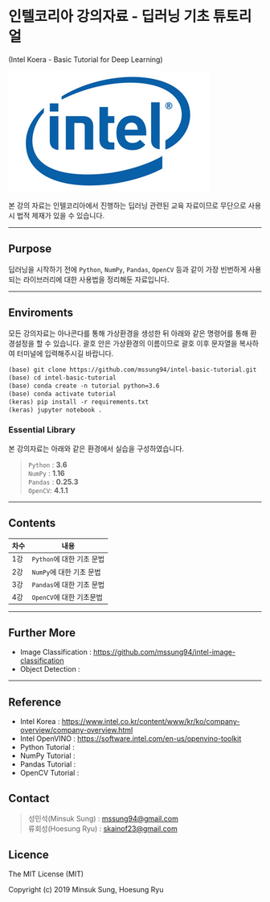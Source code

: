 # 인텔코리아 강의자료 - 딥러닝 기초 튜토리얼
(Intel Koera - Basic Tutorial for Deep Learning)

![](./pandas/img/intel-logo.jpg)

본 강의 자료는 인텔코리아에서 진행하는 딥러닝 관련된 교육 자료이므로 무단으로 사용시 법적 제재가 있을 수 있습니다. 

---

## Purpose
딥러닝을 시작하기 전에 `Python`, `NumPy`, `Pandas`, `OpenCV` 등과 같이 가장 빈번하게 사용되는 라이브러리에 대한 사용법을 정리해둔 자료입니다.  

---

## Enviroments
모든 강의자료는 아나콘다를 통해 가상환경을 생성한 뒤 아래와 같은 명령어를 통해 환경설정을 할 수 있습니다. 괄호 안은 가상환경의 이름이므로 괄호 이후 문자열을 복사하여 터미널에 입력해주시길 바랍니다. 
```
(base) git clone https://github.com/mssung94/intel-basic-tutorial.git
(base) cd intel-basic-tutorial
(base) conda create -n tutorial python=3.6
(base) conda activate tutorial
(keras) pip install -r requirements.txt
(keras) jupyter notebook .
```

### Essential Library
본 강의자료는 아래와 같은 환경에서 실습을 구성하였습니다.  
> `Python` : **3.6**  
> `NumPy` : **1.16**   
> `Pandas` : **0.25.3**  
> `OpenCV`: **4.1.1**  

---

## Contents
|차수|내용|
|---|---|
|1강 | `Python`에 대한 기초 문법 |
|2강 | `NumPy`에 대한 기초 문법 |
|3강 | `Pandas`에 대한 기초 문법 |
|4강 | `OpenCV`에 대한 기초문법 |

---
## Further More
- Image Classification : https://github.com/mssung94/intel-image-classification
- Object Detection : 

---

## Reference
- Intel Korea : https://www.intel.co.kr/content/www/kr/ko/company-overview/company-overview.html
- Intel OpenVINO : https://software.intel.com/en-us/openvino-toolkit
- Python Tutorial : 
- NumPy Tutorial : 
- Pandas Tutorial : 
- OpenCV Tutorial : 

## Contact
> 성민석(Minsuk Sung) : mssung94@gmail.com  
> 류회성(Hoesung Ryu) : skainof23@gmail.com

## Licence
The MIT License (MIT)

Copyright (c) 2019 Minsuk Sung, Hoesung Ryu
